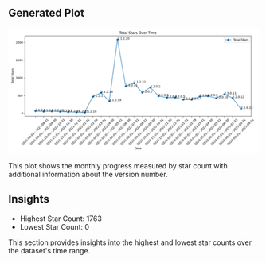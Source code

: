 ## Generated Plot

![Generated Plot](plots/generated_plot.png)

This plot shows the monthly progress measured by star count with additional information about the version number.

## Insights

- Highest Star Count: 1763
- Lowest Star Count: 0

This section provides insights into the highest and lowest star counts over the dataset's time range.
